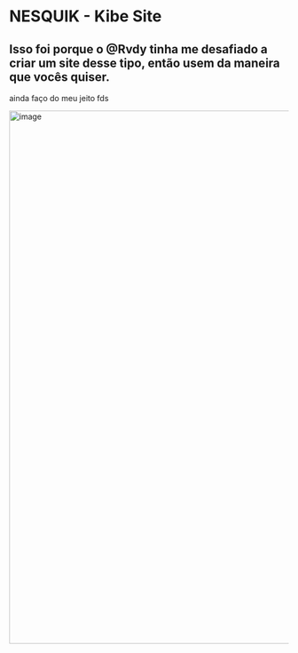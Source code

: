 # NESQUIK - Kibe Site
Isso foi porque o @Rvdy tinha me desafiado a criar um site desse tipo, então usem da maneira que vocês quiser.
---
ainda faço do meu jeito fds

<img width="960" alt="image" src="https://github.com/user-attachments/assets/742fb152-85dc-469c-9e32-a0c7ce4c3427" />
